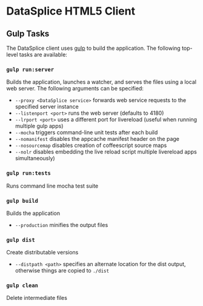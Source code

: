 # DataSplice HTML5 Client #

## Gulp Tasks

The DataSplice client uses [gulp](http://gulpjs.com/) to build the application.
The following top-level tasks are available:

### `gulp run:server`
Builds the application, launches a watcher, and serves the files using a local web server. The following arguments can be specified:
- `--proxy <DataSplice service>` forwards web service requests to the specified server instance
- `--listenport <port>` runs the web server (defaults to 4180)
- `--lrport <port>` uses a different port for livereload (useful when running multiple gulp apps)
- `--mocha` triggers command-line unit tests after each build
- `--nomanifest` disables the appcache manifest header on the page
- `--nosourcemap` disables creation of coffeescript source maps
- `--nolr` disables embedding the live reload script multiple livereload apps simultaneously)

### `gulp run:tests`
Runs command line mocha test suite

### `gulp build`
Builds the application
- `--production` minifies the output files

### `gulp dist`
Create distributable versions
- `--distpath <path>` specifies an alternate location for the dist output, otherwise things are copied to `./dist`

### `gulp clean`
Delete intermediate files
